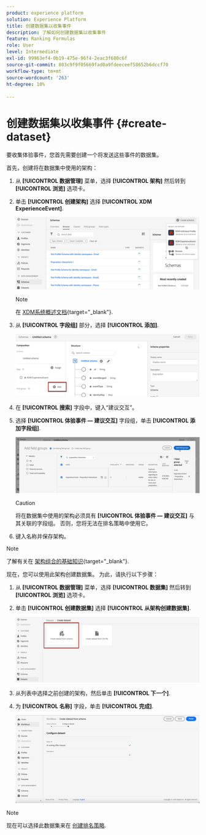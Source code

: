 ```yaml
---
product: experience platform
solution: Experience Platform
title: 创建数据集以收集事件
description: 了解如何创建数据集以收集事件
feature: Ranking Formulas
role: User
level: Intermediate
exl-id: 99963ef4-0b19-475e-96f4-2eac3f680c6f
source-git-commit: 803c9f9f05669fad0a9fdeeceef58652b6dccf70
workflow-type: tm+mt
source-wordcount: '263'
ht-degree: 10%

---
```


# 创建数据集以收集事件 {#create-dataset}

要收集体验事件，您首先需要创建一个将发送这些事件的数据集。

首先，创建将在数据集中使用的架构：

1. 从 **[!UICONTROL 数据管理]** 菜单，选择 **[!UICONTROL 架构]** 然后转到 **[!UICONTROL 浏览]** 选项卡。

1. 单击 **[!UICONTROL 创建架构]** 选择 **[!UICONTROL XDM ExperienceEvent]**.

   ![](../assets/ai-ranking-xdm-event.png)

   >[!NOTE]
   >
   >在 [XDM系统概述文档](https://experienceleague.adobe.com/docs/experience-platform/xdm/home.html?lang=en){target="_blank"}.

1. 从 **[!UICONTROL 字段组]** 部分，选择 **[!UICONTROL 添加]**.

   ![](../assets/ai-ranking-fields-groups.png)

1. 在 **[!UICONTROL 搜索]** 字段中，键入“建议交互”。

1. 选择 **[!UICONTROL 体验事件 — 建议交互]** 字段组，单击 **[!UICONTROL 添加字段组]**.

   ![](../assets/ai-ranking-add-field-group.png)

   >[!CAUTION]
   >
   >将在数据集中使用的架构必须具有 **[!UICONTROL 体验事件 — 建议交互]** 与其关联的字段组。 否则，您将无法在排名策略中使用它。

1. 键入名称并保存架构。

>[!NOTE]
>
>了解有关在 [架构组合的基础知识](https://experienceleague.adobe.com/docs/experience-platform/xdm/schema/composition.html?lang=en#understanding-schemas){target="_blank"}.

现在，您可以使用此架构创建数据集。 为此，请执行以下步骤：

1. 从 **[!UICONTROL 数据管理]** 菜单，选择 **[!UICONTROL 数据集]** 然后转到 **[!UICONTROL 浏览]** 选项卡。

1. 单击 **[!UICONTROL 创建数据集]** 选择 **[!UICONTROL 从架构创建数据集]**.

   ![](../assets/ai-ranking-create-dataset-from-schema.png)

1. 从列表中选择之前创建的架构，然后单击 **[!UICONTROL 下一个]**.

1. 为 **[!UICONTROL 名称]** 字段，单击 **[!UICONTROL 完成]**.

   ![](../assets/ai-ranking-dataset-name.png)

>[!NOTE]
>
>现在可以选择此数据集来在 [创建排名策略](#create-ranking-strategy).
